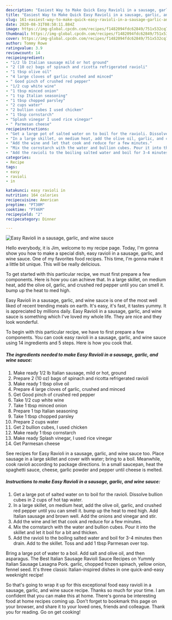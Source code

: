 ```yaml
---
description: "Easiest Way to Make Quick Easy Ravioli in a sausage, garlic, and wine sauce"
title: "Easiest Way to Make Quick Easy Ravioli in a sausage, garlic, and wine sauce"
slug: 161-easiest-way-to-make-quick-easy-ravioli-in-a-sausage-garlic-and-wine-sauce
date: 2020-08-31T08:50:11.884Z
image: https://img-global.cpcdn.com/recipes/f1482094fdc62849/751x532cq70/easy-ravioli-in-a-sausage-garlic-and-wine-sauce-recipe-main-photo.jpg
thumbnail: https://img-global.cpcdn.com/recipes/f1482094fdc62849/751x532cq70/easy-ravioli-in-a-sausage-garlic-and-wine-sauce-recipe-main-photo.jpg
cover: https://img-global.cpcdn.com/recipes/f1482094fdc62849/751x532cq70/easy-ravioli-in-a-sausage-garlic-and-wine-sauce-recipe-main-photo.jpg
author: Tommy Rowe
ratingvalue: 3.9
reviewcount: 14
recipeingredient:
- "1/2 lb Italian sausage mild or hot ground"
- "2 (10 oz) bags of spinach and ricotta refrigerated ravioli"
- "1 tbsp olive oil"
- "4 large cloves of garlic crushed and minced"
- " Good pinch of crushed red pepper"
- "1/2 cup white wine"
- "1 tbsp minced onion"
- "1 tsp Italian seasoning"
- "1 tbsp chopped parsley"
- "2 cups water"
- "2 bullion cubes I used chicken"
- "1 tbsp cornstarch"
- "Splash vinegar I used rice vinegar"
- " Parmesan cheese"
recipeinstructions:
- "Get a large pot of salted water on to boil for the ravioli. Dissolve bullion cubes in 2 cups of hot tap water."
- "In a large skillet, on medium heat, add the olive oil, garlic, and crushed red pepper until you can smell it. bump up the heat to med high. Add Italian sausage and brown well. Add the onions and vinegar and stir."
- "Add the wine and let that cook and reduce for a few minutes."
- "Mix the cornstarch with the water and bullion cubes. Pour it into the skillet and let it boil for a bit and thicken."
- "Add the ravioli to the boiling salted water and boil for 3-4 minutes then drain. Add to the skillet. Toss and add 1 tbsp Parmesan over top."
categories:
- Recipe
tags:
- easy
- ravioli
- in

katakunci: easy ravioli in 
nutrition: 164 calories
recipecuisine: American
preptime: "PT30M"
cooktime: "PT46M"
recipeyield: "2"
recipecategory: Dinner

---
```



![Easy Ravioli in a sausage, garlic, and wine sauce](https://img-global.cpcdn.com/recipes/f1482094fdc62849/751x532cq70/easy-ravioli-in-a-sausage-garlic-and-wine-sauce-recipe-main-photo.jpg)

Hello everybody, it is Jim, welcome to my recipe page. Today, I'm gonna show you how to make a special dish, easy ravioli in a sausage, garlic, and wine sauce. One of my favorites food recipes. This time, I'm gonna make it a little bit unique. This will be really delicious.

To get started with this particular recipe, we must first prepare a few components. Here is how you can achieve that. In a large skillet, on medium heat, add the olive oil, garlic, and crushed red pepper until you can smell it. bump up the heat to med high.

Easy Ravioli in a sausage, garlic, and wine sauce is one of the most well liked of recent trending meals on earth. It's easy, it's fast, it tastes yummy. It is appreciated by millions daily. Easy Ravioli in a sausage, garlic, and wine sauce is something which I've loved my whole life. They are nice and they look wonderful.


To begin with this particular recipe, we have to first prepare a few components. You can cook easy ravioli in a sausage, garlic, and wine sauce using 14 ingredients and 5 steps. Here is how you cook that.

<!--inarticleads1-->

##### The ingredients needed to make Easy Ravioli in a sausage, garlic, and wine sauce:

1. Make ready 1/2 lb Italian sausage, mild or hot, ground
1. Prepare 2 (10 oz) bags of spinach and ricotta refrigerated ravioli
1. Make ready 1 tbsp olive oil
1. Prepare 4 large cloves of garlic, crushed and minced
1. Get  Good pinch of crushed red pepper
1. Take 1/2 cup white wine
1. Take 1 tbsp minced onion
1. Prepare 1 tsp Italian seasoning
1. Take 1 tbsp chopped parsley
1. Prepare 2 cups water
1. Get 2 bullion cubes, I used chicken
1. Make ready 1 tbsp cornstarch
1. Make ready Splash vinegar, I used rice vinegar
1. Get  Parmesan cheese


See recipes for Easy Ravioli in a sausage, garlic, and wine sauce too. Place sausage in a large skillet and cover with water; bring to a boil. Meanwhile, cook ravioli according to package directions. In a small saucepan, heat the spaghetti sauce, cheese, garlic powder and pepper until cheese is melted. 

<!--inarticleads2-->

##### Instructions to make Easy Ravioli in a sausage, garlic, and wine sauce:

1. Get a large pot of salted water on to boil for the ravioli. Dissolve bullion cubes in 2 cups of hot tap water.
1. In a large skillet, on medium heat, add the olive oil, garlic, and crushed red pepper until you can smell it. bump up the heat to med high. Add Italian sausage and brown well. Add the onions and vinegar and stir.
1. Add the wine and let that cook and reduce for a few minutes.
1. Mix the cornstarch with the water and bullion cubes. Pour it into the skillet and let it boil for a bit and thicken.
1. Add the ravioli to the boiling salted water and boil for 3-4 minutes then drain. Add to the skillet. Toss and add 1 tbsp Parmesan over top.


Bring a large pot of water to a boil. Add salt and olive oil, and then asparagus. The Best Italian Sausage Ravioli Sauce Recipes on Yummly Italian Sausage Lasagna Pork. garlic, chopped frozen spinach, yellow onion, fennel seed. It&#39;s three classic Italian-inspired dishes in one quick-and-easy weeknight recipe! 

So that's going to wrap it up for this exceptional food easy ravioli in a sausage, garlic, and wine sauce recipe. Thanks so much for your time. I am confident that you can make this at home. There's gonna be interesting food at home recipes coming up. Don't forget to bookmark this page on your browser, and share it to your loved ones, friends and colleague. Thank you for reading. Go on get cooking!
